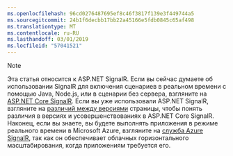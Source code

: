 ```yaml
---
ms.openlocfilehash: 96cd0276487695ef8c46f3817f139e3f449744a5
ms.sourcegitcommit: 24b1f6decbb17bb22a45166e5fdb0845c65af498
ms.translationtype: MT
ms.contentlocale: ru-RU
ms.lasthandoff: 03/01/2019
ms.locfileid: "57041521"
---
```

> [!NOTE]
> Эта статья относится к ASP.NET SignalR. Если вы сейчас думаете об использовании SignalR для включения сценариев в реальном времени с помощью Java, Node.js, или в сценарии без сервера, взгляните на [ASP.NET Core SignalR](/aspnet/core/signalr/introduction). Если вы уже использовали ASP.NET SignalR, взгляните на [различий между версиями](/aspnet/core/signalr/version-differences) страницы, чтобы понять различия в версиях и усовершенствованиях в ASP.NET Core SignalR. Наконец, если вы знаете, вы будете выполнять приложения в режиме реального времени в Microsoft Azure, взгляните на [служба Azure SignalR](/azure/azure-signalr/signalr-overview), так как он обеспечивает облачных горизонтального масштабирования, когда приложениям требуется его.